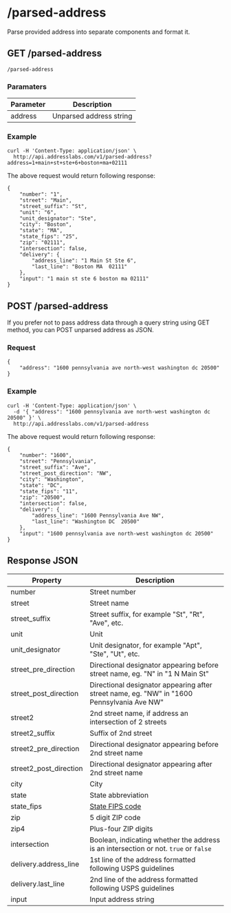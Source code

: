 /parsed-address
===============

Parse provided address into separate components and format it.

GET /parsed-address
-------------------

    /parsed-address

### Paramaters

Parameter | Description
----------|-------------------------
address   | Unparsed address string

### Example

```shell
curl -H 'Content-Type: application/json' \
  http://api.addresslabs.com/v1/parsed-address?address=1+main+st+ste+6+boston+ma+02111
```
The above request would return following response:

    {
        "number": "1",
        "street": "Main",
        "street_suffix": "St",
        "unit": "6",
        "unit_designator": "Ste",
        "city": "Boston",
        "state": "MA",
        "state_fips": "25",
        "zip": "02111",
        "intersection": false,
        "delivery": {
            "address_line": "1 Main St Ste 6",
            "last_line": "Boston MA  02111"
        },
        "input": "1 main st ste 6 boston ma 02111"
    }


POST /parsed-address
--------------------

If you prefer not to pass address data through a query string using GET method, you can POST unparsed address as JSON.

### Request

    {
        "address": "1600 pennsylvania ave north-west washington dc 20500"
    }

### Example

```shell
curl -H 'Content-Type: application/json' \
  -d '{ "address": "1600 pennsylvania ave north-west washington dc 20500" }' \
  http://api.addresslabs.com/v1/parsed-address
```
The above request would return following response:

    {
        "number": "1600",
        "street": "Pennsylvania",
        "street_suffix": "Ave",
        "street_post_direction": "NW",
        "city": "Washington",
        "state": "DC",
        "state_fips": "11",
        "zip": "20500",
        "intersection": false,
        "delivery": {
            "address_line": "1600 Pennsylvania Ave NW",
            "last_line": "Washington DC  20500"
        },
        "input": "1600 pennsylvania ave north-west washington dc 20500"
    }


Response JSON
-------------

Property                | Description
------------------------|--------------------------------------
number                  | Street number
street                  | Street name
street_suffix           | Street suffix, for example "St", "Rt", "Ave", etc.
unit                    | Unit
unit_designator         | Unit designator, for example "Apt", "Ste", "Ut", etc.
street_pre_direction    | Directional designator appearing before street name, eg. "N" in "1 N Main St"
street_post_direction   | Directional designator appearing after street name, eg. "NW" in "1600 Pennsylvania Ave NW"
street2                 | 2nd street name, if address an intersection of 2 streets
street2_suffix          | Suffix of 2nd street
street2_pre_direction   | Directional designator appearing before 2nd street name
street2_post_direction  | Directional designator appearing after 2nd street name
city                    | City
state                   | State abbreviation
state_fips              | [State FIPS code](http://en.wikipedia.org/wiki/Federal_Information_Processing_Standard_state_code)
zip                     | 5 digit ZIP code
zip4                    | Plus-four ZIP digits
intersection            | Boolean, indicating whether the address is an intersection or not. `true` or `false`
delivery.address_line   | 1st line of the address formatted following USPS guidelines
delivery.last_line      | 2nd line of the address formatted following USPS guidelines
input                   | Input address string
